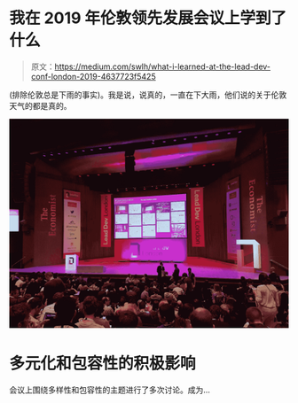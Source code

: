 # 我在 2019 年伦敦领先发展会议上学到了什么

> 原文：<https://medium.com/swlh/what-i-learned-at-the-lead-dev-conf-london-2019-4637723f5425>

(排除伦敦总是下雨的事实)。我是说，说真的，一直在下大雨，他们说的关于伦敦天气的都是真的。

![](img/51177e1b82cdcc5d4977578de4518bcc.png)

# 多元化和包容性的积极影响

会议上围绕多样性和包容性的主题进行了多次讨论。成为…